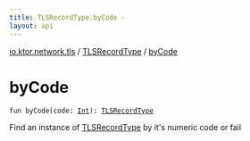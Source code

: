 ```yaml
---
title: TLSRecordType.byCode - 
layout: api
---
```


<div class='api-docs-breadcrumbs'><a href="../index.html">io.ktor.network.tls</a> / <a href="index.html">TLSRecordType</a> / <a href="./by-code.html">byCode</a></div>

# byCode

<div class="signature"><code><span class="keyword">fun </span><span class="identifier">byCode</span><span class="symbol">(</span><span class="parameterName" id="io.ktor.network.tls.TLSRecordType.Companion$byCode(kotlin.Int)/code">code</span><span class="symbol">:</span>&nbsp;<a href="https://kotlinlang.org/api/latest/jvm/stdlib/kotlin/-int/index.html"><span class="identifier">Int</span></a><span class="symbol">)</span><span class="symbol">: </span><a href="index.html"><span class="identifier">TLSRecordType</span></a></code></div>

Find an instance of <a href="index.html">TLSRecordType</a> by it's numeric code or fail


